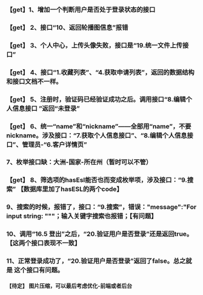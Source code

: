 ### 【get】1、增加一个判断用户是否处于登录状态的接口

### 【get】 2、接口“10、返回轮播图信息”报错 

### 【get】 3、个人中心，上传头像失败，接口是“19.统一文件上传接口”

### 【get】 4、接口“1.收藏列表”、“4.获取申请列表”，返回的数据结构和接口文档不一样。

### 【get】 5、注册时，验证码已经验证成功之后。调用接口“8.编辑个人信息接口 ”返回“未登录”

### 【get】 6、统一“name”和“nickname”——全部用“name”，不要nickname。涉及接口：“7.获取个人信息接口”、“8.编辑个人信息接口”、管理员-“6.客户详情页”

### 7、枚举接口缺：大洲-国家-所在州（暂时可以不管）

### 【get】 8、筛选项的hasEsl能否也而变成枚举项，涉及接口：“9.搜索” 【数据库里加了hasESL的两个code】

### 9、搜索的时候，报错了，接口：“9.搜索”，错误："message":"For input string: \"\""；输入关键字搜索也报错；【有问题】

### 10、调用“16.5 登出”之后，“20.验证用户是否登录”还是返回true。【这两个接口表现不一致】

### 11、正常登录成功了，“20.验证用户是否登录”返回了false。总之就是 这个接口有问题。



#### 【待定】 图片压缩，可以最后考虑优化-前端或者后台